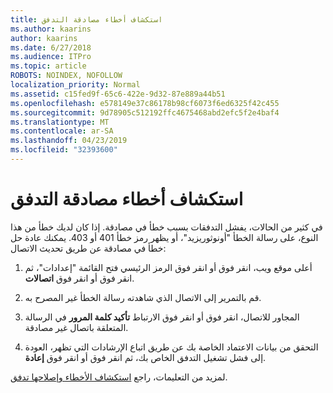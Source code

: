 ```yaml
---
title: استكشاف أخطاء مصادقة التدفق
ms.author: kaarins
author: kaarins
ms.date: 6/27/2018
ms.audience: ITPro
ms.topic: article
ROBOTS: NOINDEX, NOFOLLOW
localization_priority: Normal
ms.assetid: c15fed9f-65c6-422e-9d32-87e889a44b51
ms.openlocfilehash: e578149e37c86178b98cf6073f6ed6325f42c455
ms.sourcegitcommit: 9d78905c512192ffc4675468abd2efc5f2e4baf4
ms.translationtype: MT
ms.contentlocale: ar-SA
ms.lasthandoff: 04/23/2019
ms.locfileid: "32393600"
---
```

# <a name="troubleshoot-flow-authentication-errors"></a>استكشاف أخطاء مصادقة التدفق

في كثير من الحالات، يفشل التدفقات بسبب خطأ في مصادقة. إذا كان لديك خطأ من هذا النوع، على رسالة الخطأ "أونوثوريزيد"، أو يظهر رمز خطأ 401 أو 403. يمكنك عادة حل خطأ في مصادقة عن طريق تحديث الاتصال:
  
1. أعلى موقع ويب، انقر فوق أو انقر فوق الرمز الرئيسي فتح القائمة "إعدادات"، ثم انقر فوق أو انقر فوق **اتصالات**.
    
2. قم بالتمرير إلى الاتصال الذي شاهدته رسالة الخطأ غير المصرح به.
    
3. المجاور للاتصال، انقر فوق أو انقر فوق الارتباط **تأكيد كلمة المرور** في الرسالة المتعلقة باتصال غير مصادقة. 
    
4. التحقق من بيانات الاعتماد الخاصة بك عن طريق اتباع الإرشادات التي تظهر، العودة إلى فشل تشغيل التدفق الخاص بك، ثم انقر فوق أو انقر فوق **إعادة**.
    
لمزيد من التعليمات، راجع [استكشاف الأخطاء وإصلاحها تدفق](https://go.microsoft.com/fwlink/?linkid=872110).
  

